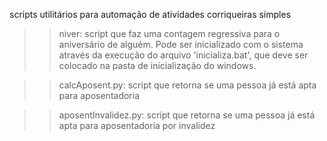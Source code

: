scripts utilitários para automação de atividades corriqueiras simples


>> niver: script que faz uma contagem regressiva para o aniversário de alguém. Pode ser inicializado com o sistema através da execução do arquivo 'inicializa.bat', que deve ser colocado na pasta de inicialização do windows.

>> calcAposent.py: script que retorna se uma pessoa já está apta para aposentadoria

>> aposentInvalidez.py: script que retorna se uma pessoa já está apta para aposentadoria por invalidez
